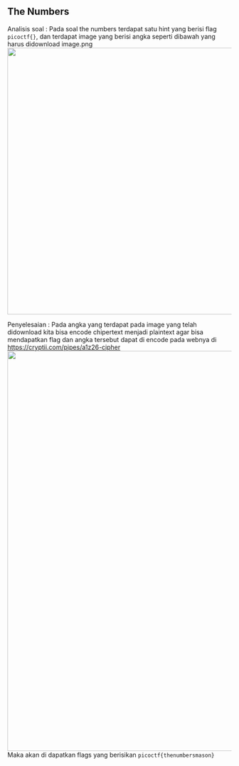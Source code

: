 ## The Numbers

Analisis soal : 
Pada soal the numbers terdapat satu hint yang berisi flag ```picoctf{}```, dan terdapat image yang berisi angka seperti dibawah yang harus didownload
image.png
<img src="https://github.com/Naraduhita/kripto-picoctf-writeup/assets/96894117/86230d1f-6270-4d13-9d20-1d19df918a6d" height="600" />

Penyelesaian : 
Pada angka yang terdapat pada image yang telah didownload kita bisa encode chipertext menjadi plaintext agar bisa mendapatkan flag dan angka tersebut dapat di encode pada webnya di https://cryptii.com/pipes/a1z26-cipher
<img src="https://github.com/Naraduhita/kripto-picoctf-writeup/assets/96894117/a69ce1dd-54ae-4642-a18d-5a317cb46eaa" height="900"/>
Maka akan di dapatkan flags yang berisikan ```picoctf{thenumbersmason}```

